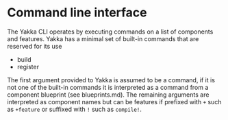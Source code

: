 # Command line interface

The Yakka CLI operates by executing commands on a list of components and features.
Yakka has a minimal set of built-in commands that are reserved for its use
- build
- register


The first argument provided to Yakka is assumed to be a command, if it is not one of the built-in commands it is interpreted as a command from a component blueprint (see blueprints.md).
The remaining arguments are interpreted as component names but can be features if prefixed with `+` such as `+feature` or suffixed with `!` such as `compile!`.
